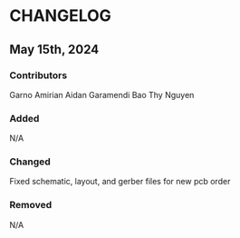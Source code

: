 # CHANGELOG

## May 15th, 2024
### Contributors
Garno Amirian
Aidan Garamendi
Bao Thy Nguyen

### Added
N/A

### Changed
Fixed schematic, layout, and gerber files for new pcb order

### Removed
N/A